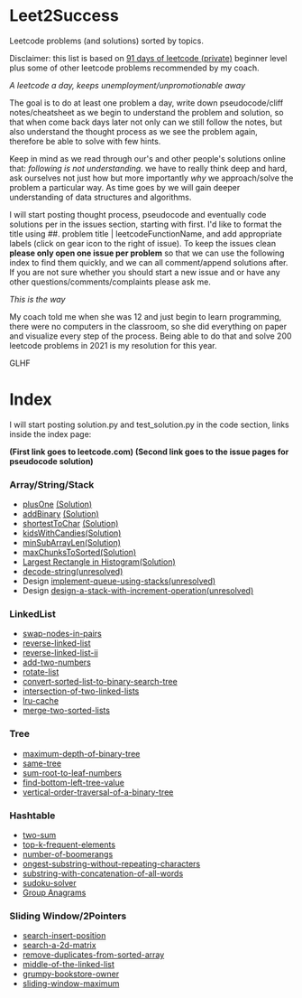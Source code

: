 # Leet2Success
Leetcode problems (and solutions) sorted by topics.

Disclaimer: this list is based on [91 days of leetcode (private)](https://github.com/leetcode-pp/91alg-2) beginner level plus some of other leetcode problems recommended by my coach.

*A leetcode a day, keeps unemployment/unpromotionable away*

The goal is to do at least one problem a day, write down pseudocode/cliff notes/cheatsheet as we begin to understand the problem and solution, so that when come back days later not only can we still follow the notes, but also understand the thought process as we see the problem again, therefore be able to solve with few hints. 

Keep in mind as we read through our's and other people's solutions online that: *following is not understanding*. we have to really think deep and hard, ask ourselves not just how but more importantly *why* we approach/solve the problem a particular way. As time goes by we will gain deeper understanding of data structures and algorithms.

I will start posting thought process, pseudocode and eventually code solutions per in the issues section, starting with  first. I'd like to format the title using ##. problem title | leetcodeFunctionName, and add appropriate labels (click on gear icon to the right of issue). To keep the issues clean **please only open one issue per problem** so that we can use the following index to find them quickly, and we can all comment/append solutions after. If you are not sure whether you should start a new issue and or have any other questions/comments/complaints please ask me.


*This is the way*

My coach told me when she was 12 and just begin to learn programming, there were no computers in the classroom, so she did everything on paper and visualize every step of the process. Being able to do that and solve 200 leetcode problems in 2021 is my resolution for this year.

GLHF

# Index
I will start posting solution.py and test_solution.py in the code section, links inside the index page:

**(First link goes to leetcode.com) (Second link goes to the issue pages for pseudocode solution)**

### Array/String/Stack
* [plusOne](https://leetcode.com/problems/plus-one/) [(Solution)](https://github.com/brdgcn/Leet2Success/issues/1)
* [addBinary](https://leetcode.com/problems/add-binary/) [(Solution)](https://github.com/brdgcn/Leet2Success/issues/2)
* [shortestToChar](https://leetcode.com/problems/shortest-distance-to-a-character/) [(Solution)](https://github.com/brdgcn/Leet2Success/issues/3)
* [kidsWithCandies](https://leetcode.com/problems/kids-with-the-greatest-number-of-candies/)[(Solution)](https://github.com/brdgcn/Leet2Success/issues/4)  
* [minSubArrayLen](https://leetcode.com/problems/minimum-size-subarray-sum/)[(Solution)](https://github.com/brdgcn/Leet2Success/issues/5)  
* [maxChunksToSorted](https://leetcode.com/problems/max-chunks-to-make-sorted-ii/)[(Solution)](https://github.com/brdgcn/Leet2Success/issues/6)
* [Largest Rectangle in Histogram](https://leetcode.com/problems/largest-rectangle-in-histogram/)[(Solution)](https://github.com/brdgcn/Leet2Success/issues/7) 
* [decode-string](https://leetcode.com/problems/decode-string/)[(unresolved)](https://github.com/brdgcn/Leet2Success/issues/10)   
* Design [implement-queue-using-stacks](https://leetcode.com/problems/implement-queue-using-stacks/)[(unresolved)](https://github.com/brdgcn/Leet2Success/issues/8)  
* Design [design-a-stack-with-increment-operation](https://leetcode.com/problems/design-a-stack-with-increment-operation)[(unresolved)](https://github.com/brdgcn/Leet2Success/issues/9) 

### LinkedList
* [swap-nodes-in-pairs](https://leetcode.com/problems/swap-nodes-in-pairs/) 
* [reverse-linked-list](https://leetcode.com/problems/reverse-linked-list/) 
* [reverse-linked-list-ii](https://leetcode.com/problems/reverse-linked-list-ii/)
* [add-two-numbers](https://leetcode.com/problems/add-two-numbers/)
* [rotate-list](https://leetcode.com/problems/rotate-list/) 
* [convert-sorted-list-to-binary-search-tree](https://leetcode.com/problems/convert-sorted-list-to-binary-search-tree/)  
* [intersection-of-two-linked-lists](https://leetcode.com/problems/intersection-of-two-linked-lists/) 
* [lru-cache](https://leetcode.com/problems/lru-cache/) 
* [merge-two-sorted-lists](https://leetcode.com/problems/merge-two-sorted-lists/) 


### Tree
* [maximum-depth-of-binary-tree](https://leetcode.com/problems/maximum-depth-of-binary-tree/) 
* [same-tree](https://leetcode.com/problems/same-tree/) 
* [sum-root-to-leaf-numbers](https://leetcode.com/problems/sum-root-to-leaf-numbers) 
* [find-bottom-left-tree-value](https://leetcode.com/problems/find-bottom-left-tree-value/) 
* [vertical-order-traversal-of-a-binary-tree](https://leetcode.com/problems/vertical-order-traversal-of-a-binary-tree/) 

### Hashtable
* [two-sum](https://leetcode.com/problems/two-sum) 
* [top-k-frequent-elements](https://leetcode.com/problems/top-k-frequent-elements/) 
* [number-of-boomerangs](https://leetcode.com/problems/number-of-boomerangs)
* [ongest-substring-without-repeating-characters](https://leetcode.com/problems/longest-substring-without-repeating-characters/) 
* [substring-with-concatenation-of-all-words](https://leetcode.com/problems/substring-with-concatenation-of-all-words/) 
* [sudoku-solver](https://leetcode.com/problems/sudoku-solver/) 
* [Group Anagrams](https://leetcode.com/problems/group-anagrams/)

### Sliding Window/2Pointers
* [search-insert-position](https://leetcode.com/problems/search-insert-position/) 
* [search-a-2d-matrix](https://leetcode.com/problems/search-a-2d-matrix/) 
* [remove-duplicates-from-sorted-array](https://leetcode.com/problems/remove-duplicates-from-sorted-array/) 
* [middle-of-the-linked-list](https://leetcode.com/problems/middle-of-the-linked-list/) 
* [grumpy-bookstore-owner](https://leetcode.com/problems/grumpy-bookstore-owner/)
* [sliding-window-maximum](https://leetcode.com/problems/sliding-window-maximum/) 


